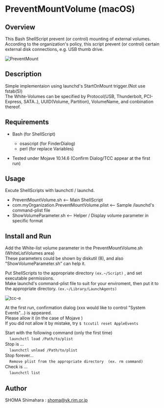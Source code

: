 # PreventMountVolume (macOS)

## Overview
This Bash ShellScript prevent (or control) mounting of external volumes.  
According to the organization's policy, this script prevent (or control) certain external disk connections, e.g. USB thumb drive.  

![PreventMount](https://user-images.githubusercontent.com/49780970/67717663-82f51a80-fa11-11e9-99ae-9ed4e398aab5.gif) 

## Description
Simple implementaion using launchd's StartOnMount trigger.(Not use fstab(5))  
The White-Volumes can be specified by Protocol(USB, Thunderbolt, PCI-Express, SATA..), UUID(Volume, Partition), VolumeName, and conbination thereof.

## Requirements
- Bash (for ShellScript)
  - osascript (for FinderDialog)
  - perl (for replace Variables)

- Tested under Mojave 10.14.6 (Confirm Dialog/TCC appear at the first run)

## Usage
Excute ShellScripts with launchctl / launchd.
- PreventMountVolume.sh   <-- Main ShellScript
- com.myOrganization.PreventMountVolume.plist    <-- Sample /launchd's command-plist file
- ShowVolumeParameter.sh   <-- Helper / Display volume parameter in specific format

## Install and Run
Add the White-list volume parameter in the PreventMountVolume.sh (WhiteListVolumes area)  
These parameters could be shown by diskutil (8), and also "ShowVolumeParameter.sh" can help it.  

Put ShellScripts to the appropriate directory  `(ex.~/Script)`  , and set executable permissions.  
Make launchd's command-plist file to suit for your enviroment, then put it to the appropriate directory. `(ex.~/Library/LaunchAgents)`  

![tcc-e](https://user-images.githubusercontent.com/49780970/67718026-42e26780-fa12-11e9-81f2-3ef96dba789a.jpg) 

At the first run, confirmation dialog (xxx would like to control "System Events"...) is appeared.  
Please allow it (in the case of Mojave )  
If you did not allow it by mistake, try `$ tccutil reset AppleEvents`  

Start with the following command (only the first time)  
　```launchctl load /Path/to/plist```  
Stop is ...  
　```launchctl unload /Path/to/plist```  
Stop forever...  
　```Remove plist from the appropriate directory  (ex. rm command)```  
Check is ...  
　```launchctl list```  

## Author
SHOMA Shimahara : <shoma@yk.rim.or.jp>
